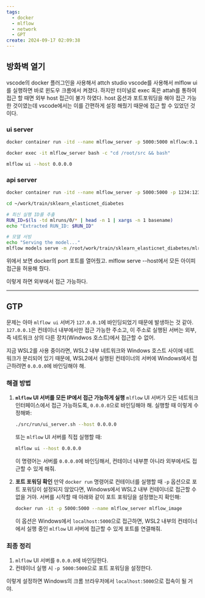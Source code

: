 ```yaml
---
tags:
  - docker
  - mlflow
  - network
  - GPT
create: 2024-09-17 02:09:38
---
```


## 방화벽 열기

vscode의 docker 플러그인을 사용해서 attch studio vscode를 사용해서 mlflow ui를 실행하면
바로 윈도우 크롬에서 켜졌다.
하지만 터미널로 exec 혹은 attah를 통하여 접근 할 때면 외부 host 접근이 불가 하였다.
host 옵션과 포트포워딩을 해야 접근 가능 한 것이였는데
vscode에서는 이를 간편하게 설정 해줬기 때문에 접근 할 수 있었던 것이다.

### ui server

```sh
docker container run -itd --name mlflow_server -p 5000:5000 mlflow:0.1
```


```sh
docker exec -it mlflow_server bash -c "cd /root/src && bash"
```


```sh
mlflow ui --host 0.0.0.0
```


### api server

```sh
docker container run -itd --name mlflow_server -p 5000:5000 -p 1234:1234 mlflow:0.1
```

```sh
cd ~/work/train/sklearn_elasticnet_diabetes

# 최신 실행 ID를 추출
RUN_ID=$(ls -td mlruns/0/* | head -n 1 | xargs -n 1 basename)
echo "Extracted RUN_ID: $RUN_ID"

# 모델 서빙
echo "Serving the model..."
mlflow models serve -m /root/work/train/sklearn_elasticnet_diabetes/mlruns/0/$RUN_ID/artifacts/model --host 0.0.0.0 -p 1234
```

위에서 보면 docker의 port 포트를 열어줬고.
mlflow serve --host에서 모든 아이피 접근을 허용해 줬다.

이렇게 하면 외부에서 접근 가능하다.



---
## GTP

문제는 아마 `mlflow ui` 서버가 `127.0.0.1`에 바인딩되었기 때문에 발생하는 것 같아. `127.0.0.1`은 컨테이너 내부에서만 접근 가능한 주소고, 이 주소로 실행된 서버는 외부, 즉 네트워크 상의 다른 장치(Windwos 호스트)에서 접근할 수 없어.

지금 WSL2를 사용 중이라면, WSL2 내부 네트워크와 Windows 호스트 사이에 네트워크가 분리되어 있기 때문에, WSL2에서 실행된 컨테이너의 서버에 Windows에서 접근하려면 `0.0.0.0`에 바인딩해야 해.

### 해결 방법
1. **`mlflow` UI 서버를 모든 IP에서 접근 가능하게 실행**
   `mlflow` UI 서버가 모든 네트워크 인터페이스에서 접근 가능하도록, `0.0.0.0`으로 바인딩해야 해. 실행할 때 이렇게 수정해봐:

   ```bash
   ./src/run/ui_server.sh --host 0.0.0.0
   ```

   또는 `mlflow` UI 서버를 직접 실행할 때:

   ```bash
   mlflow ui --host 0.0.0.0
   ```

   이 명령어는 서버를 `0.0.0.0`에 바인딩해서, 컨테이너 내부뿐 아니라 외부에서도 접근할 수 있게 해줘.

2. **포트 포워딩 확인**
   만약 `docker run` 명령어로 컨테이너를 실행할 때 `-p` 옵션으로 포트 포워딩이 설정되지 않았다면, Windows에서 WSL2 내부 컨테이너로 접근할 수 없을 거야. 서버를 시작할 때 아래와 같이 포트 포워딩을 설정했는지 확인해:

   ```bash
   docker run -it -p 5000:5000 --name mlflow_server mlflow_image
   ```

   이 옵션은 Windows에서 `localhost:5000`으로 접근하면, WSL2 내부의 컨테이너에서 실행 중인 `mlflow` UI 서버에 접근할 수 있게 포트를 연결해줘.

### 최종 정리
1. `mlflow` UI 서버를 `0.0.0.0`에 바인딩한다.
2. 컨테이너 실행 시 `-p 5000:5000`으로 포트 포워딩을 설정한다.

이렇게 설정하면 Windows의 크롬 브라우저에서 `localhost:5000`으로 접속이 될 거야.